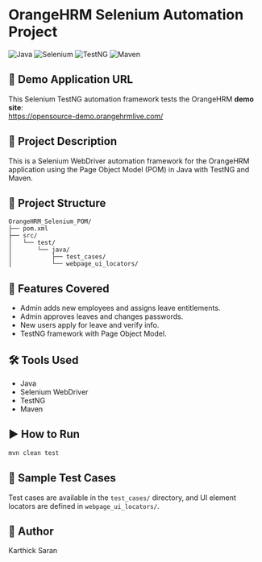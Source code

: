 # OrangeHRM Selenium Automation Project

![Java](https://img.shields.io/badge/Java-17-blue.svg)
![Selenium](https://img.shields.io/badge/Selenium-Automation-green)
![TestNG](https://img.shields.io/badge/TestNG-Framework-orange)
![Maven](https://img.shields.io/badge/Maven-Build-red)

## 🔗 Demo Application URL
This Selenium TestNG automation framework tests the OrangeHRM **demo site**:  
https://opensource-demo.orangehrmlive.com/

## 📘 Project Description
This is a Selenium WebDriver automation framework for the OrangeHRM application using the Page Object Model (POM) in Java with TestNG and Maven.

## 🔧 Project Structure
```
OrangeHRM_Selenium_POM/
├── pom.xml
├── src/
│   └── test/
│       └── java/
│           ├── test_cases/
│           └── webpage_ui_locators/
```

## 🧪 Features Covered
- Admin adds new employees and assigns leave entitlements.
- Admin approves leaves and changes passwords.
- New users apply for leave and verify info.
- TestNG framework with Page Object Model.

## 🛠 Tools Used
- Java
- Selenium WebDriver
- TestNG
- Maven

## ▶️ How to Run
```bash
mvn clean test
```

## 📄 Sample Test Cases
Test cases are available in the `test_cases/` directory, and UI element locators are defined in `webpage_ui_locators/`.

## 👤 Author
Karthick Saran

